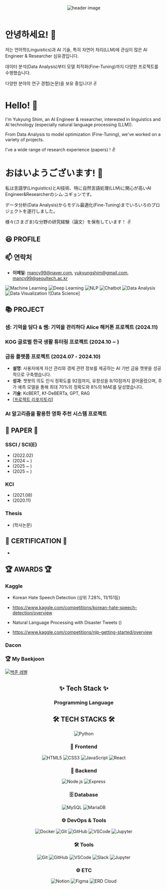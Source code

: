 <!-- ## Hi there 👋 -->
<!--
**sebin0918/sebin0918** is a ✨ _special_ ✨ repository because its `README.md` (this file) appears on your GitHub profile.
Here are some ideas to get you started:

- 🔭 I’m currently working on ...
- 🌱 I’m currently learning ...
- 👯 I’m looking to collaborate on ...
- 🤔 I’m looking for help with ...
- 💬 Ask me about ...
- 📫 How to reach me: ...
- 😄 Pronouns: ...
- ⚡ Fun fact: ...
-->


<header>
  <div align="center">
    <img src="https://capsule-render.vercel.app/api?type=venom&color=FB8DA6&height=300&section=header&text=Yukyung%Shim%GitHub&fontSize=40" alt="header image"/>
   </div>
</header>

<body>
<div align="left">


# 안녕하세요! 👋 
저는 언어학(Linguistics)과 AI 기술, 특히 자연어 처리(LLM)에 관심이 많은 AI Engineer & Researcher 심유경입니다. 

데이터 분석(Data Analysis)부터 모델 최적화(Fine-Tuning)까지 다양한 프로젝트를 수행했습니다.

다양한 분야의 연구 경험(논문)을 보유 중입니다! ✌️


# Hello! 👋
I'm Yukyung Shim, an AI Engineer & researcher, interested in linguistics and AI technology (especially natural language processing (LLM)).

From Data Analysis to model optimization (Fine-Tuning), we've worked on a variety of projects.

I've a wide range of research experience (papers) !  ✌️



# おはいようございます! 👋
私は言語学(Linguistics)とAI技術、特に自然言語処理(LLM)に関心が高いAI Engineer&Researcherのシム·ユギョンです。

データ分析(Data Analysis)からモデル最適化(Fine-Tuning)までいろいろのプロジェクトを遂行しました。

様々(さまざま)な分野の研究経験（論文）を保有しています！ ✌️



## 😆 PROFILE


</div>
<div align="left">

## 📫 연락처
- **이메일**: mancy99@naver.com, yukyungshim@gmail.com, mancy99@seoultech.ac.kr


</div>




![Machine Learning](https://img.shields.io/badge/Machine%20Learning-%235835CC.svg?style=flat-square)
![Deep Learning](https://img.shields.io/badge/Deep%20Learning-%235835CC.svg?style=flat-square)
![NLP](https://img.shields.io/badge/NLP-%235835CC.svg?style=flat-square)
![Chatbot](https://img.shields.io/badge/Chatbot-%23FFDD44.svg?style=flat-square)
![Data Analysis](https://img.shields.io/badge/Data%20Analysis-%2332CD32.svg?style=flat-square)
![Data Visualization](https://img.shields.io/badge/Data%20Visualization-%234B0082.svg?style=flat-square)
![Data Science]


## 📚 PROJECT

### 샘: 기억을 담다 & 쌤: 기억을 관리하다 Alice 해커톤 프로젝트 (2024.11)


### KOG 글로벌 한국 생활 튜터링 프로젝트 (2024.10 ~ )


### 금융 플랫폼 프로젝트 (2024.07 - 2024.10)
- **설명**: 사용자에게 자산 관리와 경제 관련 정보를 제공하는 AI 기반 금융 챗봇을 성공적으로 구축했습니다.
- **성과**: 챗봇의 의도 인식 정확도를 92점까지, 유창성을 8/10점까지 끌어올렸으며, 주가 예측 모델을 통해 최대 70%의 정확도와 8%의 MAE를 달성했습니다.
- **기술**: KcBERT, Kf-DeBERTa, GPT, RAG
- [[프로젝트 리포지토리](https://github.com/LittlePrince327/AICC_MyAssetPlan.git)]


### AI 알고리즘을 활용한 영화 추천 시스템 프로젝트



## 📜 PAPER 📜

### SSCI / SCI(E)

- (2022.02)
- (2024 ~ )
- (2025 ~ )
- (2025 ~ )

### KCI

- (2021.08)
- (2020.11)


### Thesis

- (학사논문)



</div>






## 🏅 CERTIFICATION 🏅
- 


## 🏆 AWARDS 🏆
### Kaggle
- Korean Hate Speech Detection (상위 7.28%, 11/151등)
- https://www.kaggle.com/competitions/korean-hate-speech-detection/overview

- Natural Language Processing with Disaster Tweets ()
- https://www.kaggle.com/competitions/nlp-getting-started/overview

### Dacon


### 🏆 My Baekjoon
[![백준 레벨](https://mazassumnida.wtf/api/v2/generate_badge?boj=mancy99)](https://solved.ac/profile/mancy99)

  
<div align="center">

## ✨ Tech Stack ✨

### Programming Language
## 🛠️ TECH STACKS 🛠️
![Python](https://img.shields.io/badge/Python-3776AB?style=flat-square&logo=python&logoColor=white)



### 🎨 Frontend
<img alt="HTML5" src="https://img.shields.io/badge/HTML5-E34F26.svg?&style=flat-square&logo=HTML5&logoColor=white"/>
<img alt="CSS3" src="https://img.shields.io/badge/CSS3-1572B6.svg?&style=flat-square&logo=CSS3&logoColor=white"/>
<img alt="JavaScript" src="https://img.shields.io/badge/JavaScript-F7DF1E.svg?&style=flat-square&logo=JavaScript&logoColor=white"/>
<img alt="React" src="https://img.shields.io/badge/React-61DAFB.svg?&style=flat-square&logo=React&logoColor=white"/>

### 🔧 Backend
<img alt="Node.js" src="https://img.shields.io/badge/Node.js-339933.svg?&style=flat-square&logo=Node.js&logoColor=white"/>
<img alt="Express" src="https://img.shields.io/badge/Express-000000.svg?&style=flat-square&logo=Express&logoColor=white"/>

### 🗄️ Database
<img alt="MySQL" src="https://img.shields.io/badge/MySQL-4479A1.svg?&style=flat-square&logo=MySQL&logoColor=white"/>
<img alt="MariaDB" src="https://img.shields.io/badge/MariaDB-003545.svg?&style=flat-square&logo=MariaDB&logoColor=white"/>


### ⚙️ DevOps & Tools
<img alt="Docker" src="https://img.shields.io/badge/Docker-2496ED.svg?&style=flat-square&logo=Docker&logoColor=white"/>
<img alt="Git" src="https://img.shields.io/badge/Git-F05032.svg?&style=flat-square&logo=Git&logoColor=white"/>
<img alt="GitHub" src="https://img.shields.io/badge/GitHub-181717.svg?&style=flat-square&logo=GitHub&logoColor=white"/>
<img alt="VSCode" src="https://img.shields.io/badge/VSCode-007ACC.svg?&style=flat-square&logo=VisualStudioCode&logoColor=white"/>
<img alt="Jupyter" src="https://img.shields.io/badge/Jupyter-F37626.svg?&style=flat-square&logo=Jupyter&logoColor=white"/>




### 🛠 Tools

<img alt="Git" src ="https://img.shields.io/badge/Git-F05032.svg?&style=flat-square&logo=Git&logoColor=white"/>
<img alt="GitHub" src ="https://img.shields.io/badge/GitHub-181717.svg?&style=flat-square&logo=GitHub&logoColor=white"/>
<img alt="VSCode" src ="https://img.shields.io/badge/VSCode-007ACC.svg?&style=flat-square&logo=VisualStudioCode&logoColor=white"/>
<img alt="Slack" src ="https://img.shields.io/badge/Slack-4A154B.svg?&style=flat-square&logo=Slack&logoColor=white"/>
<img alt="Jupyter" src ="https://img.shields.io/badge/Jupyter-F37626.svg?&style=flat-square&logo=Jupyter&logoColor=white"/>



### ⚙️ ETC

<img alt="Notion" src="https://img.shields.io/badge/Notion-000000.svg?&style=flat-square&logo=Notion&logoColor=white"/>
<img alt="Figma" src="https://img.shields.io/badge/Figma-F24E1E.svg?&style=flat-square&logo=Figma&logoColor=white"/>
<img alt="ERD Cloud" src="https://img.shields.io/badge/ERD%20Cloud-5C2D91.svg?&style=flat-square&logoColor=white"/>

</div>
